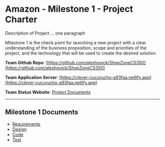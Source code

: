 # Amazon - Milestone 1 - Project Charter

Description of Project ...   one paragraph

Milestone 1 is the check point for launching a new project with a clear understanding
of the business proposition, scope and priorities of the project, and the technology
that will be used to create the desired solution.

**Team Github Repo**:  [https://github.com/alexhovick/ShopZoneCS350](https://github.com/alexhovick/ShopZoneCS350)

**Team Application Server**:  [https://clever-cucurucho-a93faa.netlify.app](https://clever-cucurucho-a93faa.netlify.app)

**Team Status Website**:  [Project Documents](https://github.com/alexhovick/ShopZoneCS350/Documents)

---

## Milestone 1 Documents

* [Requirements](Requirements/Index.md)
* [Design](Design/Index.md)
* [Code](Code/Index.md)
* [Test](Test/Index.md)
